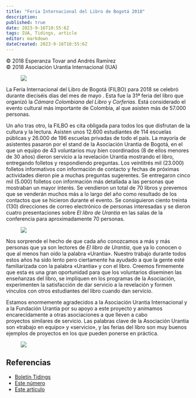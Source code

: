 ```yaml
---
title: "Feria Internacional del Libro de Bogotá 2018"
description: 
published: true
date: 2023-9-16T10:55:6Z
tags: IUA, Tidings, article
editor: markdown
dateCreated: 2023-9-16T10:55:6Z
---
```


<p class="v-card v-sheet theme--light gray lighten-3 px-2">© 2018 Esperanza Tovar and Andrés Ramírez<br>© 2018 Asociación Urantia Internacional (IUA)</p>


<figure id="Figure_1" class="image urantiapedia image-style-align-left">
<img src="/image/article/IUA_Tidings/Bogota-BF-4-300x169.jpg">
</figure>

La Feria Internacional del Libro de Bogotá (FILBO) para 2018 se celebró durante dieciséis días del mes de mayo . Esta fue la 31ª feria del libro que organizó la _Cámara Colombiana del Libro_ y _Corferias_. Está considerado el evento cultural más importante de Colombia, al que asisten más de 57.000 personas.

Un año tras otro, la FILBO es cita obligada para todos los que disfrutan de la cultura y la lectura. Asisten unos 12.600 estudiantes de 114 escuelas públicas y 26.000 de 196 escuelas privadas de todo el país. La mayoría de asistentes pasaron por el stand de la Asociación Urantia de Bogotá, en el que un equipo de 43 voluntarios muy bien coordinados (8 de ellos menores de 30 años) dieron servicio a la revelación Urantia mostrando el libro, entregando folletos y respondiendo preguntas. Los veintitrés mil (23.000) folletos informativos con información de contacto y fechas de próximas actividades dieron pie a muchas preguntas sugerentes. Se entregaron cinco mil (5.000) folletos con información más detallada a las personas que mostraban un mayor interés. Se vendieron un total de 70 libros y prevemos que se venderán muchos más a lo largo del año como resultado de los contactos que se hicieron durante el evento. Se consiguieron ciento treinta (130) direcciones de correo electrónico de personas interesadas y se dieron cuatro presentaciones sobre _El libro de Urantia_ en las salas de la conferencia para aproximadamente 70 personas.

<figure id="Figure_2" class="image urantiapedia image-style-align-right">
<img src="/image/article/IUA_Tidings/Bogota-BF-5-300x169.jpg">
</figure>

Nos sorprende el hecho de que cada año conozcamos a más y más personas que ya son lectores de _El libro de Urantia_, que ya lo conocen o que al menos han oído la palabra «Urantia». Nuestro trabajo durante todos estos años ha sido lento pero ciertamente ha ayudado a que la gente esté familiarizada con la palabra «Urantia» y con el libro. Creemos firmemente que esta es una gran oportunidad para que los voluntarios diseminen las enseñanzas del libro, se impliquen en los programas de la Asociación, experimenten la satisfacción de dar servicio a la revelación y formen vínculos con otros estudiantes del libro cuando dan servicio.

Estamos enormemente agradecidos a la Asociación Urantia Internacional y a la Fundación Urantia por su apoyo a este proyecto y animamos encarecidamente a otras asociaciones a que lleven a cabo proyectos similares de servicio. Las palabras clave de la Asociación Urantia son «trabajo en equipo» y «servicio», y las ferias del libro son muy buenos ejemplos de proyectos en los que pueden ponerse en práctica.

<figure id="Figure_3" class="image urantiapedia">
<img src="/image/article/IUA_Tidings/Bogota-BF-Group-706x397.jpg">
</figure>

## Referencias

- [Boletín Tidings](https://urantia-association.org/acerca-del-boletin-tidings/?lang=es)
- [Este número](https://urantia-association.org/newsletter/tidings-junio-2018/?lang=es)
- [Este artículo](https://urantia-association.org/feria-internacional-del-libro-de-bogota-2018/?lang=es)


